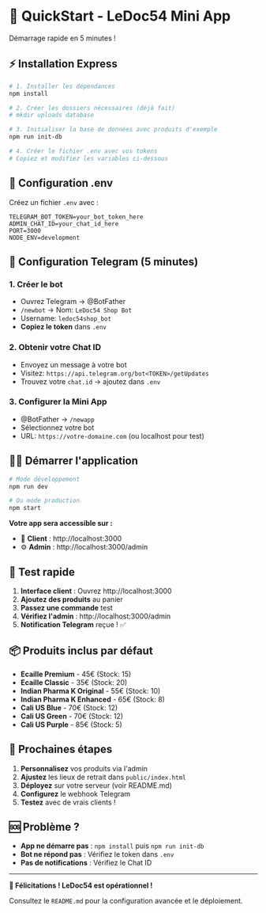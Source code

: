 # 🚀 QuickStart - LeDoc54 Mini App

Démarrage rapide en 5 minutes !

## ⚡ Installation Express

```bash
# 1. Installer les dépendances
npm install

# 2. Créer les dossiers nécessaires (déjà fait)
# mkdir uploads database

# 3. Initialiser la base de données avec produits d'exemple
npm run init-db

# 4. Créer le fichier .env avec vos tokens
# Copiez et modifiez les variables ci-dessous
```

## 📝 Configuration .env

Créez un fichier `.env` avec :

```env
TELEGRAM_BOT_TOKEN=your_bot_token_here
ADMIN_CHAT_ID=your_chat_id_here
PORT=3000
NODE_ENV=development
```

## 🤖 Configuration Telegram (5 minutes)

### 1. Créer le bot
- Ouvrez Telegram → @BotFather
- `/newbot` → Nom: `LeDoc54 Shop Bot`
- Username: `ledoc54shop_bot`
- **Copiez le token** dans `.env`

### 2. Obtenir votre Chat ID
- Envoyez un message à votre bot
- Visitez: `https://api.telegram.org/bot<TOKEN>/getUpdates`
- Trouvez votre `chat.id` → ajoutez dans `.env`

### 3. Configurer la Mini App
- @BotFather → `/newapp`
- Sélectionnez votre bot
- URL: `https://votre-domaine.com` (ou localhost pour test)

## 🏃‍♂️ Démarrer l'application

```bash
# Mode développement
npm run dev

# Ou mode production
npm start
```

**Votre app sera accessible sur :**
- 🛒 **Client** : http://localhost:3000
- ⚙️ **Admin** : http://localhost:3000/admin

## 🧪 Test rapide

1. **Interface client** : Ouvrez http://localhost:3000
2. **Ajoutez des produits** au panier
3. **Passez une commande** test
4. **Vérifiez l'admin** : http://localhost:3000/admin
5. **Notification Telegram** reçue ! ✅

## 📦 Produits inclus par défaut

- **Ecaille Premium** - 45€ (Stock: 15)
- **Ecaille Classic** - 35€ (Stock: 20)
- **Indian Pharma K Original** - 55€ (Stock: 10)
- **Indian Pharma K Enhanced** - 65€ (Stock: 8)
- **Cali US Blue** - 70€ (Stock: 12)
- **Cali US Green** - 70€ (Stock: 12)
- **Cali US Purple** - 85€ (Stock: 5)

## 🎯 Prochaines étapes

1. **Personnalisez** vos produits via l'admin
2. **Ajustez** les lieux de retrait dans `public/index.html`
3. **Déployez** sur votre serveur (voir README.md)
4. **Configurez** le webhook Telegram
5. **Testez** avec de vrais clients !

## 🆘 Problème ?

- **App ne démarre pas** : `npm install` puis `npm run init-db`
- **Bot ne répond pas** : Vérifiez le token dans `.env`
- **Pas de notifications** : Vérifiez le Chat ID

---

**🎉 Félicitations ! LeDoc54 est opérationnel !**

Consultez le `README.md` pour la configuration avancée et le déploiement. 